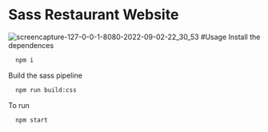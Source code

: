 # Sass Restaurant Website
![screencapture-127-0-0-1-8080-2022-09-02-22_30_53](https://user-images.githubusercontent.com/16708541/188207397-de0a8859-deb1-48ad-8015-a43521e054b4.png)
#Usage
Install the dependences
```bash
  npm i
```
Build the sass pipeline
```bash
  npm run build:css
```
To run
```bash
  npm start
```
